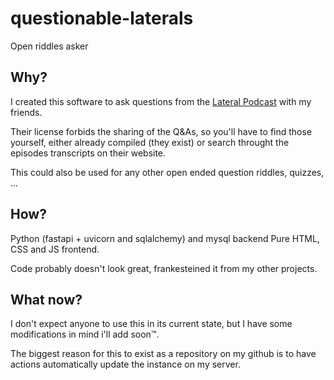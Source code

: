 # questionable-laterals
Open riddles asker

## Why?
I created this software to ask questions from the [Lateral Podcast](lateralcast.com) with my friends.

Their license forbids the sharing of the Q&As, so you'll have to find those yourself, either already compiled (they exist) or search throught the episodes transcripts on their website.

This could also be used for any other open ended question riddles, quizzes, ...

## How?
Python (fastapi + uvicorn and sqlalchemy) and mysql backend
Pure HTML, CSS and JS frontend.

Code probably doesn't look great, frankesteined it from my other projects.

## What now?
I don't expect anyone to use this in its current state, but I have some modifications in mind i'll add soon™.

The biggest reason for this to exist as a repository on my github is to have actions automatically update the instance on my server.
